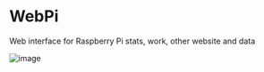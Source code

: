 # WebPi
Web interface for Raspberry Pi stats, work, other website and data


![image](https://github.com/user-attachments/assets/fd634423-218d-4b79-ae9f-7544ceeb98d4)
